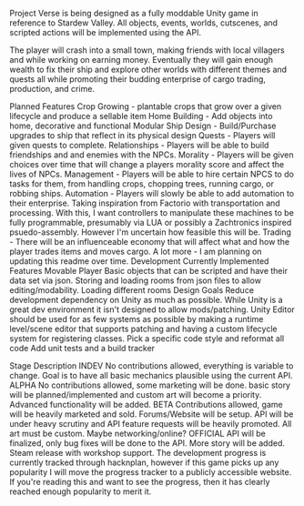 Project Verse is being designed as a fully moddable Unity game in reference to Stardew Valley. All objects, events, worlds, cutscenes, and scripted actions will be implemented using the API.

The player will crash into a small town, making friends with local villagers and while working on earning money. Eventually they will gain enough wealth to fix their ship and explore other worlds with different themes and quests all while promoting their budding enterprise of cargo trading, production, and crime.

Planned Features
Crop Growing - plantable crops that grow over a given lifecycle and produce a sellable item
Home Building - Add objects into home, decorative and functional
Modular Ship Design - Build/Purchase upgrades to ship that reflect in its physical design
Quests - Players will given quests to complete.
Relationships - Players will be able to build friendships and and enemies with the NPCs.
Morality - Players will be given choices over time that will change a players morality score and affect the lives of NPCs.
Management - Players will be able to hire certain NPCS to do tasks for them, from handling crops, chopping trees, running cargo, or robbing ships.
Automation - Players will slowly be able to add automation to their enterprise. Taking inspiration from Factorio with transportation and processing. With this, I want controllers to manipulate these machines to be fully programmable, presumably via LUA or possibly a Zachtronics inspired psuedo-assembly. However I'm uncertain how feasible this will be.
Trading - There will be an influenceable economy that will affect what and how the player trades items and moves cargo.
A lot more - I am planning on updating this readme over time.
Development
Currently Implemented Features
Movable Player
Basic objects that can be scripted and have their data set via json.
Storing and loading rooms from json files to allow editing/modability.
Loading different rooms
Design Goals
Reduce development dependency on Unity as much as possible. While Unity is a great dev environment it isn't designed to allow mods/patching. Unity Editor should be used for as few systems as possible by making a runtime level/scene editor that supports patching and having a custom lifecycle system for registering classes.
Pick a specific code style and reformat all code
Add unit tests and a build tracker

Stage	Description
INDEV	No contributions allowed, everything is variable to change. Goal is to have all basic mechanics plausible using the current API.
ALPHA	No contributions allowed, some marketing will be done. basic story will be planned/implemented and custom art will become a priority. Advanced functionality will be added.
BETA	Contributions allowed, game will be heavily marketed and sold. Forums/Website will be setup. API will be under heavy scrutiny and API feature requests will be heavily promoted. All art must be custom. Maybe networking/online?
OFFICIAL	API will be finalized, only bug fixes will be done to the API. More story will be added. Steam release with workshop support.
The development progress is currently tracked through hacknplan, however if this game picks up any popularity I will move the progress tracker to a publicly accessible website. If you're reading this and want to see the progress, then it has clearly reached enough popularity to merit it. 